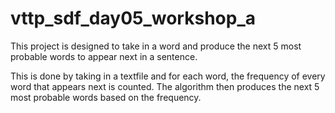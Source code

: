 # vttp_sdf_day05_workshop_a
This project is designed to take in a word and produce the next 5 most probable words to appear next in a sentence.

This is done by taking in a textfile and for each word, the frequency of every word that appears next is counted. The algorithm then produces the next 5 most probable words based on the frequency.